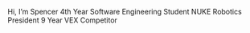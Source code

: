 Hi, I’m Spencer
4th Year Software Engineering Student
NUKE Robotics President 
9 Year VEX Competitor
